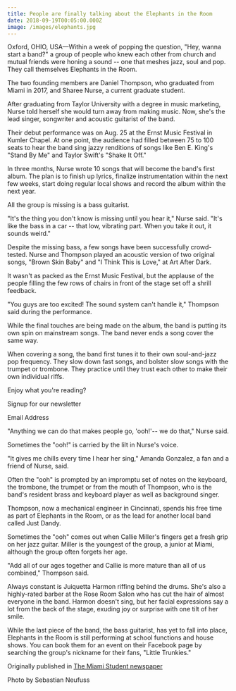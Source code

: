 ```yaml
---
title: People are finally talking about the Elephants in the Room
date: 2018-09-19T00:05:00.000Z
image: /images/elephants.jpg
---
```

Oxford, OHIO, USA—Within a week of popping the question, "Hey, wanna start a band?" a group of people who knew each other from church and mutual friends were honing a sound -- one that meshes jazz, soul and pop. They call themselves Elephants in the Room.

The two founding members are Daniel Thompson, who graduated from Miami in 2017, and Sharee Nurse, a current graduate student.

After graduating from Taylor University with a degree in music marketing, Nurse told herself she would turn away from making music. Now, she's the lead singer, songwriter and acoustic guitarist of the band.

Their debut performance was on Aug. 25 at the Ernst Music Festival in Kumler Chapel. At one point, the audience had filled between 75 to 100 seats to hear the band sing jazzy renditions of songs like Ben E. King's "Stand By Me" and Taylor Swift's "Shake It Off."

In three months, Nurse wrote 10 songs that will become the band's first album. The plan is to finish up lyrics, finalize instrumentation within the next few weeks, start doing regular local shows and record the album within the next year.

All the group is missing is a bass guitarist.

"It's the thing you don't know is missing until you hear it," Nurse said. "It's like the bass in a car -- that low, vibrating part. When you take it out, it sounds weird."

Despite the missing bass, a few songs have been successfully crowd-tested. Nurse and Thompson played an acoustic version of two original songs, "Brown Skin Baby" and "I Think This is Love," at Art After Dark.

It wasn't as packed as the Ernst Music Festival, but the applause of the people filling the few rows of chairs in front of the stage set off a shrill feedback.

"You guys are too excited! The sound system can't handle it," Thompson said during the performance.

While the final touches are being made on the album, the band is putting its own spin on mainstream songs. The band never ends a song cover the same way.

When covering a song, the band first tunes it to their own soul-and-jazz pop frequency. They slow down fast songs, and bolster slow songs with the trumpet or trombone. They practice until they trust each other to make their own individual riffs.

Enjoy what you're reading?

Signup for our newsletter

Email Address

"Anything we can do that makes people go, 'ooh!'-- we do that," Nurse said.

Sometimes the "ooh!" is carried by the lilt in Nurse's voice.

"It gives me chills every time I hear her sing," Amanda Gonzalez, a fan and a friend of Nurse, said.

Often the "ooh" is prompted by an impromptu set of notes on the keyboard, the trombone, the trumpet or from the mouth of Thompson, who is the band's resident brass and keyboard player as well as background singer.

Thompson, now a mechanical engineer in Cincinnati, spends his free time as part of Elephants in the Room, or as the lead for another local band called Just Dandy.

Sometimes the "ooh" comes out when Callie Miller's fingers get a fresh grip on her jazz guitar. Miller is the youngest of the group, a junior at Miami, although the group often forgets her age.

"Add all of our ages together and Callie is more mature than all of us combined," Thompson said.

Always constant is Juiquetta Harmon riffing behind the drums. She's also a highly-rated barber at the Rose Room Salon who has cut the hair of almost everyone in the band. Harmon doesn't sing, but her facial expressions say a lot from the back of the stage, exuding joy or surprise with one tilt of her smile.

While the last piece of the band, the bass guitarist, has yet to fall into place, Elephants in the Room is still performing at school functions and house shows. You can book them for an event on their Facebook page by searching the group's nickname for their fans, "Little Trunkies."

Originally published in [The Miami Student newspaper](https://www.miamistudent.net/article/2018/09/people-are-finally-talking-about-the-elephants-in-the-room?ct=content_open&cv=cbox_latest)

Photo by Sebastian Neufuss
